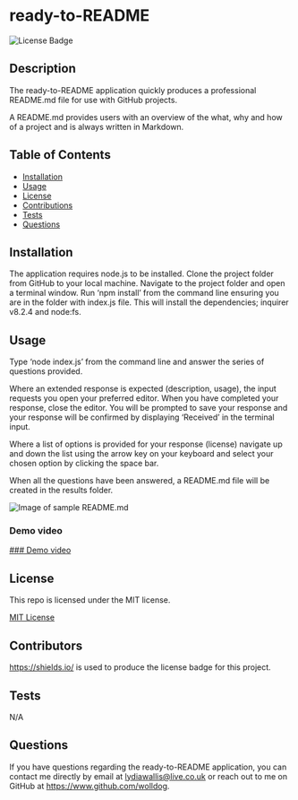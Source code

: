  # ready-to-README

  ![License Badge](https://img.shields.io/badge/License-MIT-success)
 
  ## Description
  
  The ready-to-README application quickly produces a professional README.md file for use with GitHub projects. 

  A README.md provides users with an overview of the what, why and how of a project and is always written in Markdown.
  
  ## Table of Contents
  - [Installation](#installation)
  - [Usage](#usage)
  - [License](#license)
  - [Contributions](#credits)
  - [Tests](#tests)
  - [Questions](#questions)
     
  
  ## <a name="installation"></a>Installation
  
  The application requires node.js to be installed. Clone the project folder from GitHub to your local machine. Navigate to the project folder and open a terminal window. Run ‘npm install’ from the command line ensuring you are in the folder with index.js file. This will install the dependencies; inquirer v8.2.4 and node:fs.
  
  ## <a name="usage"></a>Usage

  Type ‘node index.js’ from the command line and answer the series of questions provided. 

  Where an extended response is expected (description, usage), the input requests you open your preferred editor. When you have completed your response, close the    editor. You will be prompted to save your response and your response will be confirmed by displaying ‘Received’ in the terminal input.

  Where a list of options is provided for your response (license) navigate up and down the list using the arrow key on your keyboard and select your chosen option by clicking the space bar.
  
  When all the questions have been answered, a README.md file will be created in the results folder.
  
  ![Image of sample README.md](https://user-images.githubusercontent.com/110208272/214223989-f5dd030d-b700-4410-859c-205ad077c7fd.png)
  
  ### Demo video
  
  [### Demo video](https://user-images.githubusercontent.com/110208272/214223376-38738ffe-c966-434a-8ccd-45ee0ef2e397.mp4)

 
  ## <a name="license"></a>License

  This repo is licensed under the MIT license.

  [MIT License](https://www.mit.edu/~amini/LICENSE.md)

  ## <a name="credits"></a>Contributors

  https://shields.io/ is used to produce the license badge for this project.

  ## <a name="tests"></a>Tests

  N/A

  ## <a name="questions"></a>Questions

  If you have questions regarding the ready-to-README application,
  you can contact me directly by email at lydiawallis@live.co.uk or reach out
  to me on GitHub at https://www.github.com/wolldog.





